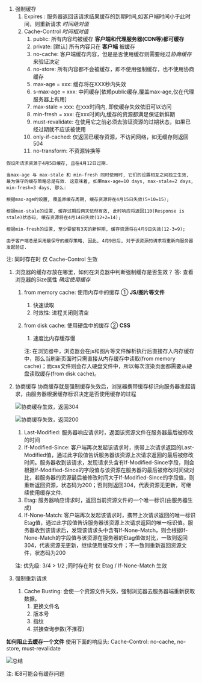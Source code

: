 1. 强制缓存
   1. Expires : 服务器返回该请求结果缓存的到期时间,如客户端时间小于此时间，则重新请求 *时间绝对值*
   2. Cache-Control *时间相对值*
      1. public: 所有内容均被缓存 **客户端和代理服务器(CDN等)都可缓存**
      2. private: [默认] 所有内容只在 **客户端** 被缓存
      3. no-cache: 客户端缓存内容，但是是否使用缓存则需要经过*协商缓存*来验证决定
      4. no-store: 所有内容都不会被缓存，即不使用强制缓存，也不使用协商缓存
      5. max-age = xxx: 缓存将在XXX秒内失效
      6. s-max-age = xxx: 中间缓存[依赖public缓存,覆盖max-age,仅在代理服务器上有用]
      7. max-stale = xxx: 在xxx时间内, 即使缓存失效依旧可以访问
      8. min-fresh = xxx: 在xxx时间内,缓存的资源都满足保证新鲜期
      9. must-revalidate: 在使用它之前必须去验证资源的过期状态，如果已经过期就不应该被使用
      10. only-if-cached: 仅返回已缓存资源，不访问网络，如无缓存则返回504
      11. no-transform: 不资源转换等 

```
假设所请求资源于4月5日缓存, 且在4月12日过期.

当max-age 与 max-stale 和 min-fresh 同时使用时, 它们的设置相互之间独立生效, 最为保守的缓存策略总是有效. 这意味着, 如果max-age=10 days, max-stale=2 days, min-fresh=3 days, 那么:

根据max-age的设置, 覆盖原缓存周期, 缓存资源将在4月15日失效(5+10=15);

根据max-stale的设置, 缓存过期后两天依然有效, 此时响应将返回110(Response is stale)状态码, 缓存资源将在4月14日失效(12+2=14);

根据min-fresh的设置, 至少要留有3天的新鲜期, 缓存资源将在4月9日失效(12-3=9);

由于客户端总是采用最保守的缓存策略, 因此, 4月9日后, 对于该资源的请求将重新向服务器发起验证.
```

   注: 同时存在时 仅 Cache-Control 生效

   1. 浏览器的缓存存放在哪里，如何在浏览器中判断强制缓存是否生效？
      答: 查看浏览器的Size属性
      *确定使用缓存*
      1. from memory cache: 使用内存中的缓存 ① **JS/图片等文件**
         1. 快速读取
         2. 时效性: 进程关闭则清空
      2. from disk cache: 使用硬盘中的缓存 ② **CSS**
         1. 速度比内存缓存慢


           注: 在浏览器中，浏览器会在js和图片等文件解析执行后直接存入内存缓存中，那么当刷新页面时只需直接从内存缓存中读取(from memory cache)；而css文件则会存入硬盘文件中，所以每次渲染页面都需要从硬盘读取缓存(from disk cache)。

2. 协商缓存
   协商缓存就是强制缓存失效后，浏览器携带缓存标识向服务器发起请求，由服务器根据缓存标识决定是否使用缓存的过程

   ![协商缓存生效，返回304](https://user-gold-cdn.xitu.io/2018/4/19/162db635cbfff69d?imageView2/0/w/1280/h/960/format/webp/ignore-error/1)

   ![协商缓存失效，返回200](https://user-gold-cdn.xitu.io/2018/4/19/162db635cf070ff5?imageView2/0/w/1280/h/960/format/webp/ignore-error/1)

    1. Last-Modified: 服务器响应请求时，返回该资源文件在服务器最后被修改的时间
    2. If-Modified-Since: 客户端再次发起该请求时，携带上次请求返回的Last-Modified值，通过此字段值告诉服务器该资源上次请求返回的最后被修改时间。服务器收到该请求，发现请求头含有If-Modified-Since字段，则会根据If-Modified-Since的字段值与该资源在服务器的最后被修改时间做对比，若服务器的资源最后被修改时间大于If-Modified-Since的字段值，则重新返回资源，状态码为200；否则则返回304，代表资源无更新，可继续使用缓存文件.
    3. Etag: 服务器响应请求时，返回当前资源文件的一个唯一标识(由服务器生成)
    4. If-None-Match: 客户端再次发起该请求时，携带上次请求返回的唯一标识Etag值，通过此字段值告诉服务器该资源上次请求返回的唯一标识值。服务器收到该请求后，发现该请求头中含有If-None-Match，则会根据If-None-Match的字段值与该资源在服务器的Etag值做对比，一致则返回304，代表资源无更新，继续使用缓存文件；不一致则重新返回资源文件，状态码为200

    注: 优先级: 3/4 > 1/2 ;同时存在时 仅 Etag / If-None-Match 生效

3. 强制重新请求
    1. Cache Busting: 会使一个资源文件失效，强制浏览器去服务器端重新获取数据。
       1. 更换文件名
       2. 版本号
       3. 指纹
       4. 拼接查询参数(不推荐)

**如何阻止去缓存一个文件**
使用下面的响应头: Cache-Control: no-cache, no-store, must-revalidate

![总结](https://mmbiz.qpic.cn/mmbiz_png/meG6Vo0Mevgq38cXiaLvaxNIiatrA806UA6eZ3dqoKdgIhPENicUjaXXict6LuQDYsGNHFrddiayooqibHN50ZUCbYog/640?wx_fmt=png&tp=webp&wxfrom=5&wx_lazy=1&wx_co=1)

  注: IE8可能会有缓存问题

